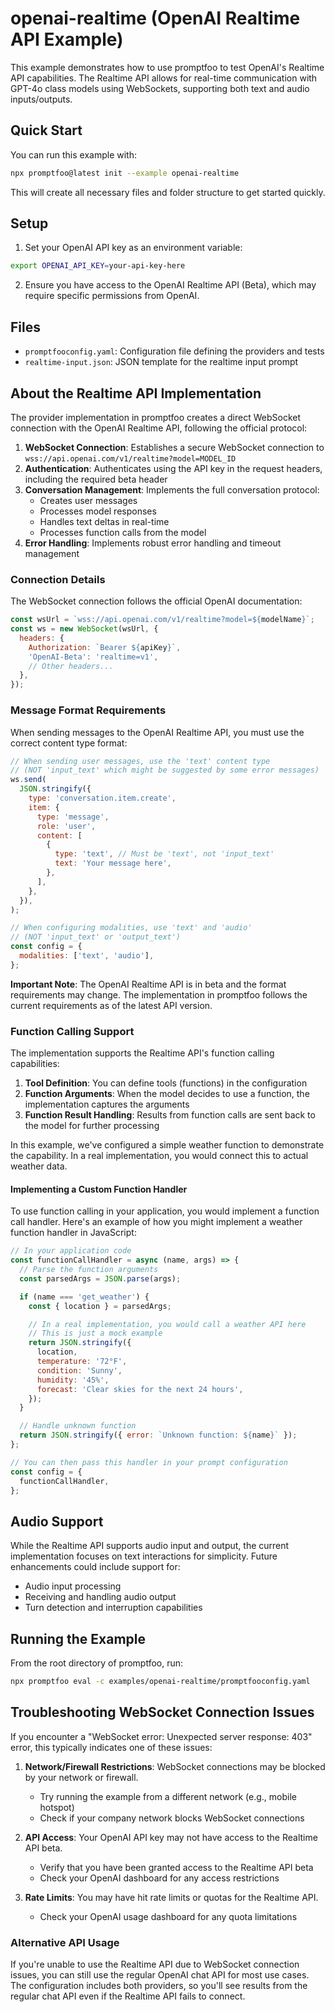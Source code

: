 # openai-realtime (OpenAI Realtime API Example)

This example demonstrates how to use promptfoo to test OpenAI's Realtime API capabilities. The Realtime API allows for real-time communication with GPT-4o class models using WebSockets, supporting both text and audio inputs/outputs.

## Quick Start

You can run this example with:

```bash
npx promptfoo@latest init --example openai-realtime
```

This will create all necessary files and folder structure to get started quickly.

## Setup

1. Set your OpenAI API key as an environment variable:

```bash
export OPENAI_API_KEY=your-api-key-here
```

2. Ensure you have access to the OpenAI Realtime API (Beta), which may require specific permissions from OpenAI.

## Files

- `promptfooconfig.yaml`: Configuration file defining the providers and tests
- `realtime-input.json`: JSON template for the realtime input prompt

## About the Realtime API Implementation

The provider implementation in promptfoo creates a direct WebSocket connection with the OpenAI Realtime API, following the official protocol:

1. **WebSocket Connection**: Establishes a secure WebSocket connection to `wss://api.openai.com/v1/realtime?model=MODEL_ID`
2. **Authentication**: Authenticates using the API key in the request headers, including the required beta header
3. **Conversation Management**: Implements the full conversation protocol:
   - Creates user messages
   - Processes model responses
   - Handles text deltas in real-time
   - Processes function calls from the model
4. **Error Handling**: Implements robust error handling and timeout management

### Connection Details

The WebSocket connection follows the official OpenAI documentation:

```javascript
const wsUrl = `wss://api.openai.com/v1/realtime?model=${modelName}`;
const ws = new WebSocket(wsUrl, {
  headers: {
    Authorization: `Bearer ${apiKey}`,
    'OpenAI-Beta': 'realtime=v1',
    // Other headers...
  },
});
```

### Message Format Requirements

When sending messages to the OpenAI Realtime API, you must use the correct content type format:

```javascript
// When sending user messages, use the 'text' content type
// (NOT 'input_text' which might be suggested by some error messages)
ws.send(
  JSON.stringify({
    type: 'conversation.item.create',
    item: {
      type: 'message',
      role: 'user',
      content: [
        {
          type: 'text', // Must be 'text', not 'input_text'
          text: 'Your message here',
        },
      ],
    },
  }),
);

// When configuring modalities, use 'text' and 'audio'
// (NOT 'input_text' or 'output_text')
const config = {
  modalities: ['text', 'audio'],
};
```

**Important Note**: The OpenAI Realtime API is in beta and the format requirements may change. The implementation in promptfoo follows the current requirements as of the latest API version.

### Function Calling Support

The implementation supports the Realtime API's function calling capabilities:

1. **Tool Definition**: You can define tools (functions) in the configuration
2. **Function Arguments**: When the model decides to use a function, the implementation captures the arguments
3. **Function Result Handling**: Results from function calls are sent back to the model for further processing

In this example, we've configured a simple weather function to demonstrate the capability. In a real implementation, you would connect this to actual weather data.

#### Implementing a Custom Function Handler

To use function calling in your application, you would implement a function call handler. Here's an example of how you might implement a weather function handler in JavaScript:

```javascript
// In your application code
const functionCallHandler = async (name, args) => {
  // Parse the function arguments
  const parsedArgs = JSON.parse(args);

  if (name === 'get_weather') {
    const { location } = parsedArgs;

    // In a real implementation, you would call a weather API here
    // This is just a mock example
    return JSON.stringify({
      location,
      temperature: '72°F',
      condition: 'Sunny',
      humidity: '45%',
      forecast: 'Clear skies for the next 24 hours',
    });
  }

  // Handle unknown function
  return JSON.stringify({ error: `Unknown function: ${name}` });
};

// You can then pass this handler in your prompt configuration
const config = {
  functionCallHandler,
};
```

## Audio Support

While the Realtime API supports audio input and output, the current implementation focuses on text interactions for simplicity. Future enhancements could include support for:

- Audio input processing
- Receiving and handling audio output
- Turn detection and interruption capabilities

## Running the Example

From the root directory of promptfoo, run:

```bash
npx promptfoo eval -c examples/openai-realtime/promptfooconfig.yaml
```

## Troubleshooting WebSocket Connection Issues

If you encounter a "WebSocket error: Unexpected server response: 403" error, this typically indicates one of these issues:

1. **Network/Firewall Restrictions**: WebSocket connections may be blocked by your network or firewall.

   - Try running the example from a different network (e.g., mobile hotspot)
   - Check if your company network blocks WebSocket connections

2. **API Access**: Your OpenAI API key may not have access to the Realtime API beta.

   - Verify that you have been granted access to the Realtime API beta
   - Check your OpenAI dashboard for any access restrictions

3. **Rate Limits**: You may have hit rate limits or quotas for the Realtime API.
   - Check your OpenAI usage dashboard for any quota limitations

### Alternative API Usage

If you're unable to use the Realtime API due to WebSocket connection issues, you can still use the regular OpenAI chat API for most use cases. The configuration includes both providers, so you'll see results from the regular chat API even if the Realtime API fails to connect.
